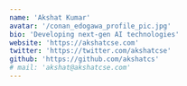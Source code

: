 ```yaml
---
name: 'Akshat Kumar'
avatar: '/conan_edogawa_profile_pic.jpg'
bio: 'Developing next-gen AI technologies'
website: 'https://akshatcse.com'
twitter: 'https://twitter.com/akshatcse'
github: 'https://github.com/akshatcs'
# mail: 'akshat@akshatcse.com'
---
```

